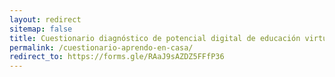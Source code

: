 ```yaml
---
layout: redirect
sitemap: false
title: Cuestionario diagnóstico de potencial digital de educación virtual
permalink: /cuestionario-aprendo-en-casa/
redirect_to: https://forms.gle/RAaJ9sAZDZ5FFfP36
---
```

